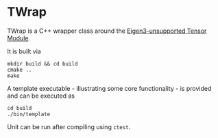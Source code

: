 # TWrap
TWrap is a C++ wrapper class around the [Eigen3-unsupported Tensor Module](https://eigen.tuxfamily.org/dox/unsupported/group__CXX11__Tensor__Module.html).

It is built via
```
mkdir build && cd build
cmake ..
make
```

A template executable - illustrating some core functionality - is provided and can be executed as
```
cd build
./bin/template
```

Unit can be run after compiling using `ctest`.
